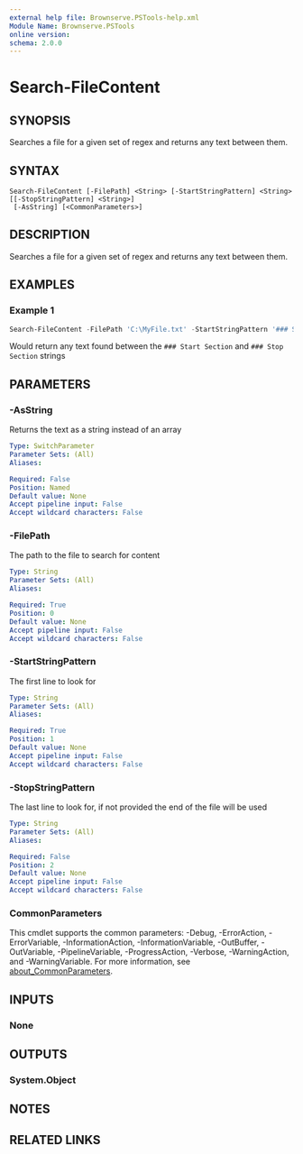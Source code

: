 ```yaml
---
external help file: Brownserve.PSTools-help.xml
Module Name: Brownserve.PSTools
online version:
schema: 2.0.0
---
```


# Search-FileContent

## SYNOPSIS

Searches a file for a given set of regex and returns any text between them.

## SYNTAX

```text
Search-FileContent [-FilePath] <String> [-StartStringPattern] <String> [[-StopStringPattern] <String>]
 [-AsString] [<CommonParameters>]
```

## DESCRIPTION

Searches a file for a given set of regex and returns any text between them.

## EXAMPLES

### Example 1

```powershell
Search-FileContent -FilePath 'C:\MyFile.txt' -StartStringPattern '### Start Section' -StopStringPattern '### Stop Section'
```

Would return any text found between the `### Start Section` and `### Stop Section` strings

## PARAMETERS

### -AsString

Returns the text as a string instead of an array

```yaml
Type: SwitchParameter
Parameter Sets: (All)
Aliases:

Required: False
Position: Named
Default value: None
Accept pipeline input: False
Accept wildcard characters: False
```

### -FilePath

The path to the file to search for content

```yaml
Type: String
Parameter Sets: (All)
Aliases:

Required: True
Position: 0
Default value: None
Accept pipeline input: False
Accept wildcard characters: False
```

### -StartStringPattern

The first line to look for

```yaml
Type: String
Parameter Sets: (All)
Aliases:

Required: True
Position: 1
Default value: None
Accept pipeline input: False
Accept wildcard characters: False
```

### -StopStringPattern

The last line to look for, if not provided the end of the file will be used

```yaml
Type: String
Parameter Sets: (All)
Aliases:

Required: False
Position: 2
Default value: None
Accept pipeline input: False
Accept wildcard characters: False
```

### CommonParameters

This cmdlet supports the common parameters: -Debug, -ErrorAction, -ErrorVariable, -InformationAction, -InformationVariable, -OutBuffer, -OutVariable, -PipelineVariable, -ProgressAction, -Verbose, -WarningAction, and -WarningVariable. For more information, see [about_CommonParameters](http://go.microsoft.com/fwlink/?LinkID=113216).

## INPUTS

### None

## OUTPUTS

### System.Object

## NOTES

## RELATED LINKS
